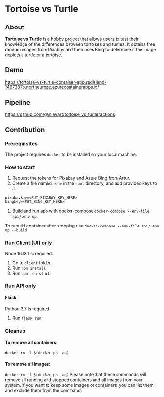 # Tortoise vs Turtle

## About

**Tortoise vs Turtle** is a hobby project that allows users to test their knowledge of the differences between tortoises and turtles. It obtains free random images from Pixabay and then uses Bing to determine if the image depicts a turtle or a tortoise.

## Demo
https://tortoise-vs-turtle-container-app.redisland-1467387b.northeurope.azurecontainerapps.io/

## Pipeline
https://github.com/ganievart/tortoise_vs_turtle/actions

## Contribution
### Prerequisites

The project requires `docker` to be installed on your local machine.

### How to start

1. Request the tokens for Pixabay and Azure Bing from Artur.
1. Create a file named `.env` in the `root` directory, and add provided keys to it.
```
pixabaykey=<PUT_PIXABAY_KEY_HERE>
bingkey=<PUT_BING_KEY_HERE>
```
1. Build and run app with docker-compose `docker-compose --env-file api/.env up`.

To rebuild container after stopping use `docker-compose --env-file api/.env up --build`

### Run Client (UI) only
Node 16.13.1 si required.
1. Go to `client` folder.
1. Run `npm install`
1. Run `npm run start`

### Run API only

#### Flask
Python 3.7 is required.
1. Run `flask run`

### Cleanup
#### To remove all containers:
`docker rm -f $(docker ps -aq)`

#### To remove all images:
`docker rm -f $(docker ps -aq)`
Please note that these commands will remove all running and stopped containers and all images from your system. If you want to keep some images or containers, you can list them and exclude them from the command.